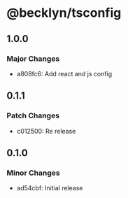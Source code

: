 # @becklyn/tsconfig

## 1.0.0

### Major Changes

- a808fc6: Add react and js config

## 0.1.1

### Patch Changes

- c012500: Re release

## 0.1.0

### Minor Changes

- ad54cbf: Initial release
